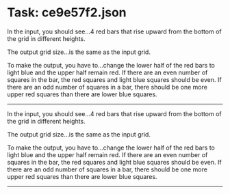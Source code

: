 # Task: ce9e57f2.json

In the input, you should see...4 red bars that rise upward from the bottom of the grid in different heights.

The output grid size...is the same as the input grid.

To make the output, you have to...change the lower half of the red bars to light blue and the upper half remain red.  If there are an even number of squares in the bar, the red squares and light blue squares should be even.  If there are an odd number of squares in a bar, there should be one more upper red squares than there are lower blue squares.

---

In the input, you should see...4 red bars that rise upward from the bottom of the grid in different heights.

The output grid size...is the same as the input grid.

To make the output, you have to...change the lower half of the red bars to light blue and the upper half remain red. If there are an even number of squares in the bar, the red squares and light blue squares should be even. If there are an odd number of squares in a bar, there should be one more upper red squares than there are lower blue squares.

---

